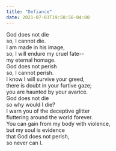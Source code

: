 ```yaml
---
title: "Defiance"
date: 2021-07-03T19:50:58-04:00
---
```


God does not die \
so, I cannot die.\
I am made in his image,\
so, I will endure my cruel fate--\
my eternal homage. \
God does not perish \
so, I cannot perish. \
I know I will survive your greed,\
there is doubt in your furtive gaze;\
you are haunted by your avarice.\
God does not die\
so why would I die?\
I warn you of the deceptive glitter\
fluttering around the world forever.\
You can gain from my body with violence,\
but my soul is evidence\
that God does not perish,\
so never can I.
